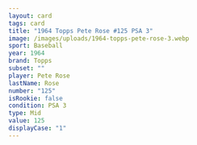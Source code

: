 ```yaml
---
layout: card
tags: card
title: "1964 Topps Pete Rose #125 PSA 3"
image: /images/uploads/1964-topps-pete-rose-3.webp
sport: Baseball
year: 1964
brand: Topps
subset: ""
player: Pete Rose
lastName: Rose
number: "125"
isRookie: false
condition: PSA 3
type: Mid
value: 125
displayCase: "1"
---
```

